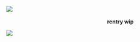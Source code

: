 ![](https://files.catbox.moe/bwvjac.gif)
                                                       **rentry wip**

![](https://files.catbox.moe/qkuxmo.gif)
